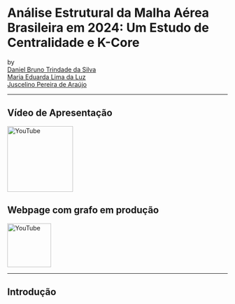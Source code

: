 # Análise Estrutural da Malha Aérea Brasileira em 2024: Um Estudo de Centralidade e K-Core



by <br/>
[Daniel Bruno Trindade da Silva](https://github.com/daniel-trindade) <br/>
[Maria Eduarda Lima da Luz](https://github.com/marialluz) <br/>
[Juscelino Pereira de Araújo](https://github.com/juscelinoaraujo) <br/>

***

## Vídeo de Apresentação

<a href="https://youtu.be/Uy5C_G3lY-4" target="_blank">
  <img src="https://upload.wikimedia.org/wikipedia/commons/b/b8/YouTube_Logo_2017.svg" alt="YouTube" width="150"/>
</a>

## Webpage com grafo em produção
<a href="https://marialluz.github.io/netdeploy/network/" target="_blank">
  <img src="./imgs/web-icon.png" alt="YouTube" width="100"/>
</a>

***

## Introdução
